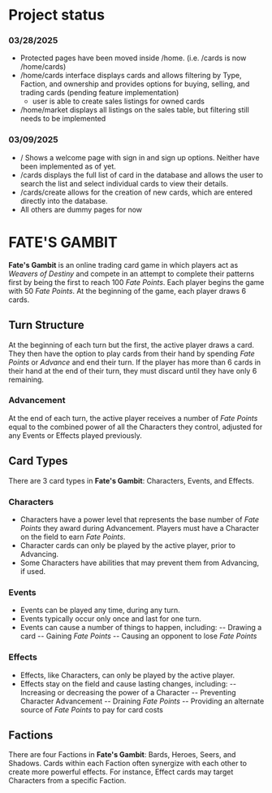 # Project status

### 03/28/2025
- Protected pages have been moved inside /home. (i.e. /cards is now 
    /home/cards)
- /home/cards interface displays cards and allows filtering by Type, 
    Faction, and ownership and provides options for buying, selling, 
    and trading cards (pending feature implementation)
    - user is able to create sales listings for owned cards
- /home/market displays all listings on the sales table, but filtering
    still needs to be implemented

### 03/09/2025
- / Shows a welcome page with sign in and sign up options. Neither have
    been implemented as of yet.
- /cards displays the full list of card in the database and allows the
    user to search the list and select individual cards to view their
    details.
- /cards/create allows for the creation of new cards, which are entered
    directly into the database.
- All others are dummy pages for now

# **FATE'S GAMBIT**

**Fate's Gambit** is an online trading card game in which players act as 
*Weavers of Destiny* and compete in an attempt to complete their patterns first by 
being the first to reach 100 *Fate Points*. Each player begins the game with 50 
*Fate Points*. At the beginning of the game, each player draws 6 cards.

## Turn Structure

At the beginning of each turn but the first, the active player draws a card. They 
then have the option to play cards from their hand by spending *Fate Points* or 
*Advance* and end their turn. If the player has more than 6 cards in their hand at 
the end of their turn, they must discard until they have only 6 remaining.

### Advancement

At the end of each turn, the active player receives a number of *Fate Points* 
equal to the combined power of all the Characters they control, adjusted for 
any Events or Effects played previously.

## Card Types

There are 3 card types in **Fate's Gambit**: Characters, Events, and Effects.

### Characters

- Characters have a power level that represents the base number of *Fate Points*
they award during Advancement. Players must have a Character on the field to earn
*Fate Points*.
- Character cards can only be played by the active player, prior to Advancing.
- Some Characters have abilities that may prevent them from Advancing, if used.

### Events

- Events can be played any time, during any turn.
- Events typically occur only once and last for one turn.
- Events can cause a number of things to happen, including:
    -- Drawing a card
    -- Gaining *Fate Points*
    -- Causing an opponent to lose *Fate Points*

### Effects

- Effects, like Characters, can only be played by the active player.
- Effects stay on the field and cause lasting changes, including:
    -- Increasing or decreasing the power of a Character
    -- Preventing Character Advancement
    -- Draining *Fate Points*
    -- Providing an alternate source of *Fate Points* to pay for card costs

## Factions

There are four Factions in **Fate's Gambit**: Bards, Heroes, Seers, and Shadows. 
Cards within each Faction often synergize with each other to create more powerful 
effects. For instance, Effect cards may target Characters from a specific Faction.

